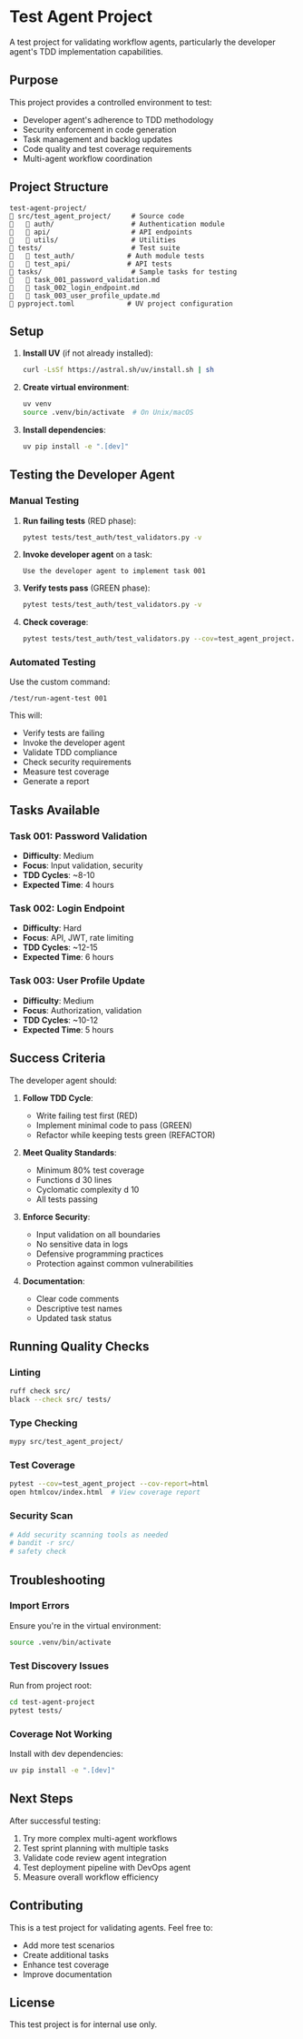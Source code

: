 # Test Agent Project

A test project for validating workflow agents, particularly the developer agent's TDD implementation capabilities.

## Purpose

This project provides a controlled environment to test:
- Developer agent's adherence to TDD methodology
- Security enforcement in code generation
- Task management and backlog updates
- Code quality and test coverage requirements
- Multi-agent workflow coordination

## Project Structure

```
test-agent-project/
   src/test_agent_project/     # Source code
      auth/                   # Authentication module
      api/                    # API endpoints
      utils/                  # Utilities
   tests/                      # Test suite
      test_auth/             # Auth module tests
      test_api/              # API tests
   tasks/                      # Sample tasks for testing
      task_001_password_validation.md
      task_002_login_endpoint.md
      task_003_user_profile_update.md
   pyproject.toml             # UV project configuration
```

## Setup

1. **Install UV** (if not already installed):
   ```bash
   curl -LsSf https://astral.sh/uv/install.sh | sh
   ```

2. **Create virtual environment**:
   ```bash
   uv venv
   source .venv/bin/activate  # On Unix/macOS
   ```

3. **Install dependencies**:
   ```bash
   uv pip install -e ".[dev]"
   ```

## Testing the Developer Agent

### Manual Testing

1. **Run failing tests** (RED phase):
   ```bash
   pytest tests/test_auth/test_validators.py -v
   ```

2. **Invoke developer agent** on a task:
   ```
   Use the developer agent to implement task 001
   ```

3. **Verify tests pass** (GREEN phase):
   ```bash
   pytest tests/test_auth/test_validators.py -v
   ```

4. **Check coverage**:
   ```bash
   pytest tests/test_auth/test_validators.py --cov=test_agent_project.auth --cov-report=term-missing
   ```

### Automated Testing

Use the custom command:
```
/test/run-agent-test 001
```

This will:
- Verify tests are failing
- Invoke the developer agent
- Validate TDD compliance
- Check security requirements
- Measure test coverage
- Generate a report

## Tasks Available

### Task 001: Password Validation
- **Difficulty**: Medium
- **Focus**: Input validation, security
- **TDD Cycles**: ~8-10
- **Expected Time**: 4 hours

### Task 002: Login Endpoint
- **Difficulty**: Hard
- **Focus**: API, JWT, rate limiting
- **TDD Cycles**: ~12-15
- **Expected Time**: 6 hours

### Task 003: User Profile Update
- **Difficulty**: Medium
- **Focus**: Authorization, validation
- **TDD Cycles**: ~10-12
- **Expected Time**: 5 hours

## Success Criteria

The developer agent should:

1. **Follow TDD Cycle**:
   - Write failing test first (RED)
   - Implement minimal code to pass (GREEN)
   - Refactor while keeping tests green (REFACTOR)

2. **Meet Quality Standards**:
   - Minimum 80% test coverage
   - Functions d 30 lines
   - Cyclomatic complexity d 10
   - All tests passing

3. **Enforce Security**:
   - Input validation on all boundaries
   - No sensitive data in logs
   - Defensive programming practices
   - Protection against common vulnerabilities

4. **Documentation**:
   - Clear code comments
   - Descriptive test names
   - Updated task status

## Running Quality Checks

### Linting
```bash
ruff check src/
black --check src/ tests/
```

### Type Checking
```bash
mypy src/test_agent_project/
```

### Test Coverage
```bash
pytest --cov=test_agent_project --cov-report=html
open htmlcov/index.html  # View coverage report
```

### Security Scan
```bash
# Add security scanning tools as needed
# bandit -r src/
# safety check
```

## Troubleshooting

### Import Errors
Ensure you're in the virtual environment:
```bash
source .venv/bin/activate
```

### Test Discovery Issues
Run from project root:
```bash
cd test-agent-project
pytest tests/
```

### Coverage Not Working
Install with dev dependencies:
```bash
uv pip install -e ".[dev]"
```

## Next Steps

After successful testing:
1. Try more complex multi-agent workflows
2. Test sprint planning with multiple tasks
3. Validate code review agent integration
4. Test deployment pipeline with DevOps agent
5. Measure overall workflow efficiency

## Contributing

This is a test project for validating agents. Feel free to:
- Add more test scenarios
- Create additional tasks
- Enhance test coverage
- Improve documentation

## License

This test project is for internal use only.